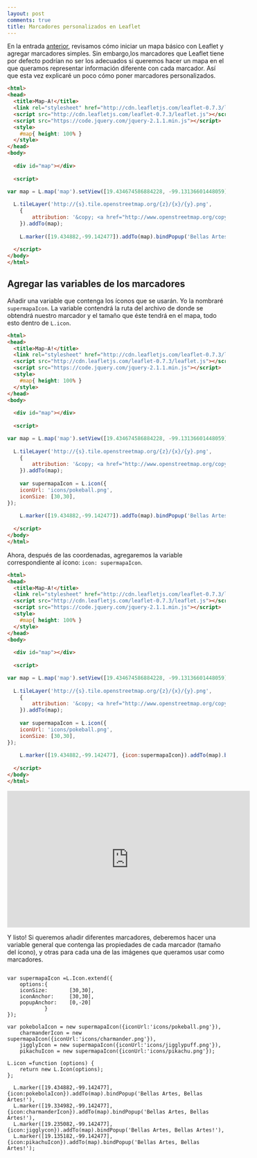 ```yaml
---
layout: post
comments: true
title: Marcadores personalizados en Leaflet
---
```


En la entrada [anterior](https://smicmich.github.io/mapa-sencillo-leaflet/), revisamos cómo iniciar un mapa básico con Leaflet y agregar marcadores simples. Sin embargo,los marcadores que Leaflet tiene por defecto podrían no ser los adecuados si queremos hacer un mapa en el que queramos representar información diferente con cada marcador. Así que esta vez explicaré un poco cómo poner marcadores personalizados.

```html
<html>
<head>
  <title>Map-A!</title>
  <link rel="stylesheet" href="http://cdn.leafletjs.com/leaflet-0.7.3/leaflet.css"/>
  <script src="http://cdn.leafletjs.com/leaflet-0.7.3/leaflet.js"></script>
  <script src="https://code.jquery.com/jquery-2.1.1.min.js"></script>
  <style>
    #map{ height: 100% }
  </style>
</head>
<body>
 
  <div id="map"></div>
 
  <script>

var map = L.map('map').setView([19.434674586884228, -99.13136601448059], 14);
 
  L.tileLayer('http://{s}.tile.openstreetmap.org/{z}/{x}/{y}.png',
    {
		attribution: '&copy; <a href="http://www.openstreetmap.org/copyright">OpenStreetMap</a>'
    }).addTo(map);
    
    L.marker([19.434882,-99.142477]).addTo(map).bindPopup('Bellas Artes, Bellas Artes!');
 
  </script>
</body>
</html>
```
## Agregar las variables de los marcadores
 
Añadir una variable que contenga los íconos que se usarán. Yo la nombraré ```supermapaIcon```. La variable contendrá la ruta del archivo de donde se obtendrá nuestro marcador y el tamaño que éste tendrá en el mapa, todo esto dentro de ```L.icon```.

```html
<html>
<head>
  <title>Map-A!</title>
  <link rel="stylesheet" href="http://cdn.leafletjs.com/leaflet-0.7.3/leaflet.css"/>
  <script src="http://cdn.leafletjs.com/leaflet-0.7.3/leaflet.js"></script>
  <script src="https://code.jquery.com/jquery-2.1.1.min.js"></script>
  <style>
    #map{ height: 100% }
  </style>
</head>
<body>
 
  <div id="map"></div>
 
  <script>

var map = L.map('map').setView([19.434674586884228, -99.13136601448059], 14);
 
  L.tileLayer('http://{s}.tile.openstreetmap.org/{z}/{x}/{y}.png',
    {
		attribution: '&copy; <a href="http://www.openstreetmap.org/copyright">OpenStreetMap</a>'
    }).addTo(map);
    
    var supermapaIcon = L.icon({
    iconUrl: 'icons/pokeball.png',
    iconSize: [30,30],
});
    
    L.marker([19.434882,-99.142477]).addTo(map).bindPopup('Bellas Artes, Bellas Artes!');
 
  </script>
</body>
</html>
```

Ahora, después de las coordenadas, agregaremos la variable correspondiente al ícono: ```icon: supermapaIcon```.

```html
<html>
<head>
  <title>Map-A!</title>
  <link rel="stylesheet" href="http://cdn.leafletjs.com/leaflet-0.7.3/leaflet.css"/>
  <script src="http://cdn.leafletjs.com/leaflet-0.7.3/leaflet.js"></script>
  <script src="https://code.jquery.com/jquery-2.1.1.min.js"></script>
  <style>
    #map{ height: 100% }
  </style>
</head>
<body>
 
  <div id="map"></div>
 
  <script>

var map = L.map('map').setView([19.434674586884228, -99.13136601448059], 14);
 
  L.tileLayer('http://{s}.tile.openstreetmap.org/{z}/{x}/{y}.png',
    {
		attribution: '&copy; <a href="http://www.openstreetmap.org/copyright">OpenStreetMap</a>'
    }).addTo(map);
    
    var supermapaIcon = L.icon({
    iconUrl: 'icons/pokeball.png',
    iconSize: [30,30],
});
    
    L.marker([19.434882,-99.142477], {icon:supermapaIcon}).addTo(map).bindPopup('Bellas Artes, Bellas Artes!');
 
  </script>
</body>
</html>
```

<center>

<iframe width="560" height="315" src="https://smicmich.github.io/themaps/marcadores.html" frameborder="0" allowfullscreen></iframe>

</center>

Y listo! Si queremos añadir diferentes marcadores, deberemos hacer una variable general que contenga las propiedades de cada marcador (tamaño del ícono), y otras para cada una de las imágenes que queramos usar como marcadores.

```

var supermapaIcon =L.Icon.extend({
	options:{
	iconSize:		[30,30],
	iconAnchor:		[30,30],
	popupAnchor:	[0,-20]
			}
});

var pokebolaIcon = new supermapaIcon({iconUrl:'icons/pokeball.png'}),
	charmanderIcon = new supermapaIcon({iconUrl:'icons/charmander.png'}),
	jigglyIcon = new supermapaIcon({iconUrl:'icons/jigglypuff.png'}),
	pikachuIcon = new supermapaIcon({iconUrl:'icons/pikachu.png'});

L.icon =function (options) {
	return new L.Icon(options);
};

  L.marker([19.434882,-99.142477], {icon:pokebolaIcon}).addTo(map).bindPopup('Bellas Artes, Bellas Artes!'),
  L.marker([19.334982,-99.142477], {icon:charmanderIcon}).addTo(map).bindPopup('Bellas Artes, Bellas Artes!'),
  L.marker([19.235082,-99.142477], {icon:jigglycon}).addTo(map).bindPopup('Bellas Artes, Bellas Artes!'),
  L.marker([19.135182,-99.142477], {icon:pikachuIcon}).addTo(map).bindPopup('Bellas Artes, Bellas Artes!');
  
```
